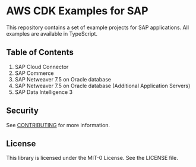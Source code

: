 # AWS CDK Examples for SAP  

This repository contains a set of example projects for SAP applications. All examples are available in TypeScript.

## Table of Contents
1. SAP Cloud Connector 
2. SAP Commerce 
3. SAP Netweaver 7.5 on Oracle database
4. SAP Netweaver 7.5 on Oracle database (Additional Application Servers)
5. SAP Data Intelligence 3

## Security

See [CONTRIBUTING](CONTRIBUTING.md#security-issue-notifications) for more information.

## License

This library is licensed under the MIT-0 License. See the LICENSE file.
